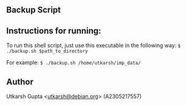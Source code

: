 ## Backup Script

## Instructions for running:

To run this shell script, just use this executable in the
following way:
`$ ./backup.sh $path_to_directory`

For example:
`$ ./backup.sh /home/utkarsh/imp_data/`

## Author

Utkarsh Gupta <<utkarsh@debian.org>> (A2305217557)
